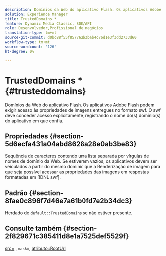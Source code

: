 ```yaml
---
description: Domínios da Web do aplicativo Flash. Os aplicativos Adobe Flash podem exigir acesso às propriedades de imagens entregues no formato swf. O swf deve conceder acesso explicitamente, registrando o nome do(s) domínio(s) do aplicativo em que confia.
solution: Experience Manager
title: TrustedDomains *
feature: Dynamic Media Classic, SDK/API
role: Desenvolvedor,Profissional de negócios
translation-type: tm+mt
source-git-commit: d0bc88f55f857762b3bab4c76d1e3f3dd2733d60
workflow-type: tm+mt
source-wordcount: '126'
ht-degree: 0%

---
```



# TrustedDomains *{#trusteddomains}

Domínios da Web do aplicativo Flash. Os aplicativos Adobe Flash podem exigir acesso às propriedades de imagens entregues no formato swf. O swf deve conceder acesso explicitamente, registrando o nome do(s) domínio(s) do aplicativo em que confia.

## Propriedades {#section-5d6ecfa431a04abd8628a28e0ab3be83}

Sequência de caracteres contendo uma lista separada por vírgulas de nomes de domínio da Web. Se estiverem vazios, os aplicativos devem ser veiculados a partir do mesmo domínio que a Renderização de imagem para que seja possível acessar as propriedades das imagens em respostas formatadas em [!DNL swf].

## Padrão {#section-8fae0c896f7d46e7a61b0fd7e2b34dc3}

Herdado de `default::TrustedDomains` se não estiver presente.

## Consulte também {#section-2f829671c385411d8e1a7525def5529f}

[src=](../../../../../ir-api/http-protocol/image-rendering-api-ref/c-ir-http-protocol-ref/c-ir-http-protocol-command-reference/r-ir-src.md#reference-62c98abad22149d68d405ed6aaff8272) ,  `mask=`,  [atributo::RootUrl](../../../../../ir-api/material-cat/image-rendering-api-ref/c-ir-material-catalog/c-ir-attributes-reference/r-ir-rooturl.md#reference-b8d706a573814802bd6794223cc78402)
